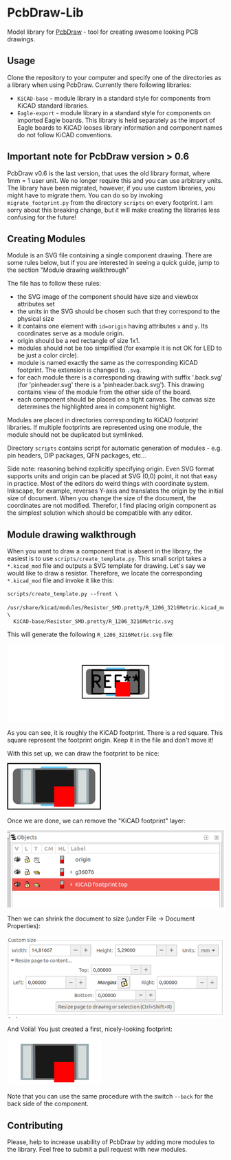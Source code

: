 # PcbDraw-Lib

Model library for [PcbDraw](https://github.com/yaqwsx/PcbDraw) - tool for
creating awesome looking PCB drawings.

## Usage

Clone the repository to your computer and specify one of the directories as a
library when using PcbDraw. Currently there following libraries:

- `KiCAD-base` - module library in a standard style for components from KiCAD
  standard libraries.
- `Eagle-export` - module library in a standard style for components on imported
  Eagle boards. This library is held separately as the import of Eagle boards to
  KiCAD looses library information and component names do not follow KiCAD
  conventions.

## Important note for PcbDraw version > 0.6

PcbDraw v0.6 is the last version, that uses the old library format, where 1mm =
1 user unit. We no longer require this and you can use arbitrary units. The
library have been migrated, however, if you use custom libraries, you might have
to migrate them. You can do so by invoking `migrate_footprint.py` from the
directory `scripts` on every footprint. I am sorry about this breaking change,
but it will make creating the libraries less confusing for the future!

## Creating Modules

Module is an SVG file containing a single component drawing. There are some
rules below, but if you are interested in seeing a quick guide, jump to the
section "Module drawing walkthrough"

The file has to follow these rules:

- the SVG image of the component should have size and viewbox attributes set
- the units in the SVG should be chosen such that they correspond to the
  physical size
- it contains one element with `id=origin` having attributes `x` and `y`. Its
  coordinates serve as a module origin.
- origin should be a red rectangle of size 1x1.
- modules should not be too simplified (for example it is not OK for LED to be
  just a color circle).
- module is named exactly the same as the corresponding KiCAD footprint. The
  extension is changed to `.svg`.
- for each module there is a corresponding drawing with suffix '.back.svg' (for
  'pinheader.svg' there is a 'pinheader.back.svg'). This drawing contains view
  of the module from the other side of the board.
- each component should be placed on a tight canvas. The canvas size determines
  the highlighted area in component highlight.

Modules are placed in directories corresponding to KiCAD footprint libraries. If
multiple footprints are represented using one module, the module should not be
duplicated but symlinked.

Directory `scripts` contains script for automatic generation of modules - e.g.
pin headers, DIP packages, QFN packages, etc...

Side note: reasoning behind explicitly specifying origin. Even SVG format
supports units and origin can be placed at SVG (0,0) point, it not that easy in
practice. Most of the editors do weird things with coordinate system. Inkscape,
for example, reverses Y-axis and translates the origin by the initial size of
document. When you change the size of the document, the coordinates are not
modified. Therefor, I find placing origin component as the simplest solution
which should be compatible with any editor.

## Module drawing walkthrough

When you want to draw a component that is absent in the library, the easiest is
to use `scripts/create_template.py`. This small script takes a `*.kicad_mod`
file and outputs a SVG template for drawing. Let's say we would like to draw a
resistor. Therefore, we locate the corresponding `*.kicad_mod` file and invoke
it like this:

```
scripts/create_template.py --front \
  /usr/share/kicad/modules/Resistor_SMD.pretty/R_1206_3216Metric.kicad_mod \
  KiCAD-base/Resistor_SMD.pretty/R_1206_3216Metric.svg
```

This will generate the following `R_1206_3216Metric.svg` file:

![Template1](doc/resources/template1.png)

As you can see, it is roughly the KiCAD footprint. There is a red square. This
square represent the footprint origin. Keep it in the file and don't move it!

With this set up, we can draw the footprint to be nice:

![Template2](doc/resources/template2.png)

Once we are done, we can remove the "KiCAD footprint" layer:


![layers](doc/resources/layers.png)

Then we can shrink the document to size (under File -> Document Properties):


![shrinking](doc/resources/layerShrink.png)

And Voilà! You just created a first, nicely-looking footprint:

![Template3](doc/resources/template3.png)

Note that you can use the same procedure with the switch `--back` for the back
side of the component.



## Contributing

Please, help to increase usability of PcbDraw by adding more modules to the
library. Feel free to submit a pull request with new modules.
